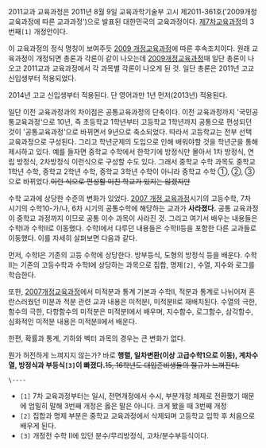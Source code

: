 2011교과 교육과정은 2011년 8월 9일 교육과학기술부 고시 제2011-361호('2009개정 교육과정에 따른 교과과정')으로 발표된
대한민국의 교육과정이다. [제7차교육과정](%EC%A0%9C7%EC%B0%A8%20%EA%B5%90%EC%9C%A1%EA%B3%BC%EC%A0%95.md)의
3번째`[1]` 개정안이다.

이 교육과정의 정식 명칭이 보여주듯 [2009 개정교육과정](2009%20%EA%B0%9C%EC%A0%95%20%EA%B5%90%EC%9C%A1%EA%B3%BC%EC%A0%95.md)에
따른 후속조치이다. 원래 교육과정이 개정되면 총론과 각론이 같이 나오는데 [2009개정교육과정](2009%EA%B0%9C%EC%A0%95%20%EA%B5%90%EC%9C%A1%EA%B3%BC%EC%A0%95.md)때 일단
총론이 나오고 2011교과 교육과정에서 각 과목별 각론이 나오게 된 것. 일단 총론은 2011년 고교 신입생부터 적용되었다.

2014년 고교 신입생부터 적용된다. 단 영어과만 1년 먼저(2013년) 적용된다.

일단 이전 교육과정과의 차이점은 공통교육과정의 단축이다. 이전 교육과정까지 '국민공통교육과정'으로 10년, 즉 초등학교 1학년부터 고등학교
1학년까지 공통으로 편성되던 것이 '공통교육과정'으로 바뀌면서 9년으로 축소되었다. 따라서 고등학교는 전부 선택 교육과정으로 구성된다.
그리고 학년군제의 도입으로 인해 배워야할 것을 학년군을 통해 제시하고 있다. 예를 들자면 중학교 수학에서 한학기에 방정식만 몰아서 1차
방정식, 연립 방정식, 2차방정식 이런식으로 구성할 수도 있다. 그래서 중학교 수학 과목도 중학교 1학년 수학, 중학교 2학년 수학, 중학교
3학년 수학이 아니라 중학교 수학 ①, ②, ③으로 바뀌었다.<del>이런 식으로 편성할 미친 학교가 있지는 않겠지만</del>

수학 교과에 상당한 수준의 변화가 있었다. [2007 개정 교육과정](2007%20%EA%B0%9C%EC%A0%95%20%EA%B5%90%EC%9C%A1%EA%B3%BC%EC%A0%95.md)시기의 고등수학, 7차 시기의 수학10-가/나, 6차 시기의 공통수학에 해당하는
교과가 **사라졌다.** 공통 교육과정이 중학교 과정까지 이므로 공통 이수 과목이 사라진 것. 그리고 여기서 배우는 내용들은 수학Ⅰ과
수학Ⅱ로 이동했다. 수학Ⅰ에서 다루던 내용들은 수학Ⅱ등을 포함한 다른 교과들로 이동했다. 이를 자세히 살펴보면 다음과 같다.

먼저, 수학Ⅰ은 기존의 고등 수학에 상당한다. 방부등식, 도형의 방정식 등을 배운다. 수학Ⅱ는 기존의 고등수학과 수학Ⅰ에 상당하는 과목으로
집합, 명제`[2]`, 수열, 지수와 로그를 학습한다.

또한, [2007개정교육과정](2007%EA%B0%9C%EC%A0%95%20%EA%B5%90%EC%9C%A1%EA%B3%BC%EC%A0%95.md)에서
미적분과 통계 기본과 수학Ⅱ, 적분과 통계로 나뉘어져 혼란스러웠던 미분과 적분 관련 교과 내용은 미적분Ⅰ, 미적분Ⅱ로 재배치된다. 수열의
극한, 함수의 극한, 다항함수의 미적분은 미적분Ⅰ에서 배우며, 지수함수, 로그함수, 삼각함수, 심화적인 미적분 내용은 미적분Ⅱ에서 배운다.

한편, 확률과 통계, 기하와 벡터 과목의 경우는 큰 변화가 없다.

뭔가 허전하게 느껴지지 않는가? 바로 **행렬, 일차변환(이상 고급수학1으로 이동), 계차수열, 방정식과 부등식`[3]`이
빠졌다.**<del>15, 16학년도 대입준비생들의 절규가 느껴진다.</del>

`\----`

  * `[1]` 7차 교육과정부터는 일시, 전면개정에서 수시, 부분개정 체제로 전환했기 때문에 엄밀히 말해 3번째 개정은 옳은 말은 아니다. 크게 봤을 때 3번째 개정
  * `[2]` 집합과 명제 부분은 중학교 교육과정에서 삭제되며 고등학교 입학 후 처음으로 배우게 된다.
  * `[3]` 개정전 수학 II에 있던 분수/무리방정식, 고차/분수부등식이다.

